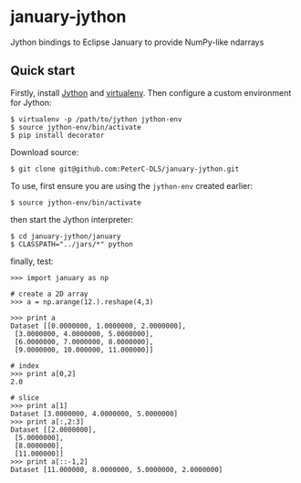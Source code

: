# january-jython

Jython bindings to Eclipse January to provide NumPy-like ndarrays

## Quick start

Firstly, install [Jython](https://www.jython.org) and [virtualenv](https://virtualenv.pypa.io/en/stable/).
Then configure a custom environment for Jython:

    $ virtualenv -p /path/to/jython jython-env
    $ source jython-env/bin/activate
    $ pip install decorator

Download source:

    $ git clone git@github.com:PeterC-DLS/january-jython.git

To use, first ensure you are using the `jython-env` created earlier:
     
    $ source jython-env/bin/activate

then start the Jython interpreter:

    $ cd january-jython/january
    $ CLASSPATH="../jars/*" python

finally, test:

    >>> import january as np

    # create a 2D array
    >>> a = np.arange(12.).reshape(4,3)

    >>> print a
    Dataset [[0.0000000, 1.0000000, 2.0000000],
     [3.0000000, 4.0000000, 5.0000000],
     [6.0000000, 7.0000000, 8.0000000],
     [9.0000000, 10.000000, 11.000000]]

    # index
    >>> print a[0,2]
    2.0

    # slice
    >>> print a[1]
    Dataset [3.0000000, 4.0000000, 5.0000000]
    >>> print a[:,2:3]
    Dataset [[2.0000000],
     [5.0000000],
     [8.0000000],
     [11.000000]]
    >>> print a[::-1,2]
    Dataset [11.000000, 8.0000000, 5.0000000, 2.0000000]



